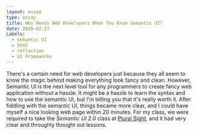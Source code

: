 ```yaml
---
layout: essay
type: essay
title: Who Needs Web Developers When You Know Semantic UI?
date: 2020-02-27
Labels:
  - semantic UI
  - html
  - reflection
  - UI Frameworks
---
```


There's a certain need for web developers just because they all seem to know the magic behind making everything look fancy and clean. However, Semantic UI is the next level tool for any programmers to create fancy web application without a hassle. It might be a hassle to learn the syntax and how to use the semantic UI, but I'm telling you that it's really worth it. After fiddling with the semantic UI, things became more clear, and I could have myself a nice looking web page within 20 minutes. For my class, we were required to take the _Semantic UI 2.0_ class at [Plural Sight](https://www.pluralsight.com/), and it had very clear and throughly thought out lessons.

